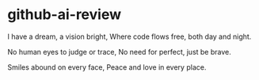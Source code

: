 # github-ai-review
I have a dream, a vision bright,
Where code flows free, both day and night.

No human eyes to judge or trace,
No need for perfect, just be brave.

Smiles abound on every face,
Peace and love in every place.